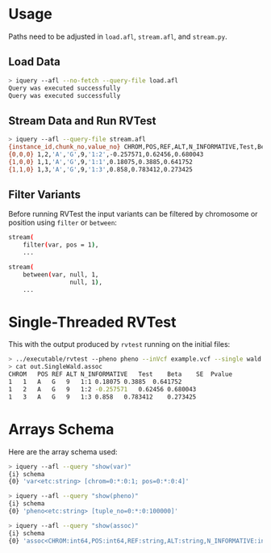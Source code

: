 # Usage

Paths need to be adjusted in `load.afl`, `stream.afl`, and `stream.py`.

## Load Data

```bash
> iquery --afl --no-fetch --query-file load.afl
Query was executed successfully
Query was executed successfully
```

## Stream Data and Run RVTest

```bash
> iquery --afl --query-file stream.afl
{instance_id,chunk_no,value_no} CHROM,POS,REF,ALT,N_INFORMATIVE,Test,Beta,SE,Pvalue
{0,0,0} 1,2,'A','G',9,'1:2',-0.257571,0.62456,0.680043
{1,0,0} 1,1,'A','G',9,'1:1',0.18075,0.3885,0.641752
{1,1,0} 1,3,'A','G',9,'1:3',0.858,0.783412,0.273425
```

## Filter Variants

Before running RVTest the input variants can be filtered by chromosome or position using `filter` or `between`:

```bash
stream(
    filter(var, pos = 1),
    ...
```

```bash
stream(
    between(var, null, 1,
                 null, 1),
    ...
```

# Single-Threaded RVTest

This with the output produced by `rvtest` running on the initial
files:

```bash
> ../executable/rvtest --pheno pheno --inVcf example.vcf --single wald --out out
> cat out.SingleWald.assoc
CHROM	POS	REF	ALT	N_INFORMATIVE	Test	Beta	SE	Pvalue
1	1	A	G	9	1:1	0.18075	0.3885	0.641752
1	2	A	G	9	1:2	-0.257571	0.62456	0.680043
1	3	A	G	9	1:3	0.858	0.783412	0.273425
```

# Arrays Schema

Here are the array schema used:

```bash
> iquery --afl --query "show(var)"
{i} schema
{0} 'var<etc:string> [chrom=0:*:0:1; pos=0:*:0:4]'
```

```bash
> iquery --afl --query "show(pheno)"
{i} schema
{0} 'pheno<etc:string> [tuple_no=0:*:0:100000]'
```

```bash
> iquery --afl --query "show(assoc)"
{i} schema
{0} 'assoc<CHROM:int64,POS:int64,REF:string,ALT:string,N_INFORMATIVE:int64,Test:string,Beta:double,SE:double,Pvalue:double> [instance_id=0:1:0:1; chunk_no=0:*:0:1; value_no=0:*:0:1073741824]'
```
